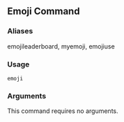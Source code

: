## Emoji Command

### Aliases

emojileaderboard, myemoji, emojiuse

### Usage

`emoji`

### Arguments

This command requires no arguments.